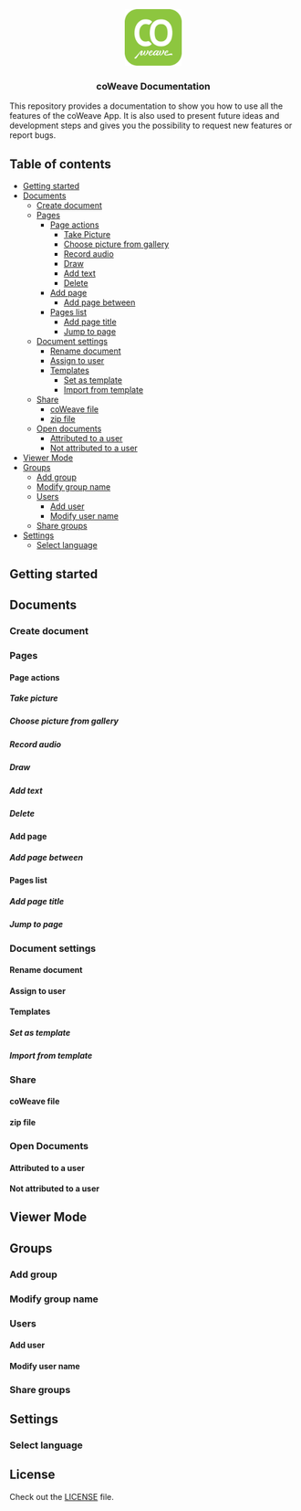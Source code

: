 <p align="center">
  <a href="https://coweave.lu">
    <img src="icon.png" alt="" width="100">
  </a>
  <h3 align="center">coWeave Documentation</h3>
</p>

This repository provides a documentation to show you how to use all the features of the coWeave App. It is also used to present future ideas and development steps and gives you the possibility to request new features or report bugs.

## Table of contents

- [Getting started](#getting-started)
- [Documents](#documents)
  - [Create document](#create-document)
  - [Pages](#pages)
    - [Page actions](#page-actions)
      - [Take Picture](#take-picture)
      - [Choose picture from gallery](#choose-picture-from-gallery)
      - [Record audio](#record-audio)
      - [Draw](#draw)
      - [Add text](#add-text)
      - [Delete](#delete)
    - [Add page](#add-page)
      - [Add page between](#add-page-between)
    - [Pages list](#pages-list)
      - [Add page title](#add-page-title)
      - [Jump to page](#jump-to-page)
  - [Document settings](#document-settings)
    - [Rename document](#rename-document)
    - [Assign to user](#assign-to-user)
    - [Templates](#templates)
      - [Set as template](#set-as-template)
      - [Import from template](#import-from-template)
  - [Share](#share)
    - [coWeave file](#coWeave-file)
    - [zip file](#zip-file)
  - [Open documents](#open-documents)
    - [Attributed to a user](#attributed-to-a-user)
    - [Not attributed to a user](#not-attributed-to-a-user)
- [Viewer Mode](#viewer-mode)
- [Groups](#groups)
  - [Add group](#add-group)
  - [Modify group name](#add-group-name)
  - [Users](#users)
    - [Add user](#add-user)
    - [Modify user name](#modify-user-name)
  - [Share groups](#share-groups)
- [Settings](#settings)
  - [Select language](#select-language)

## Getting started

## Documents
### Create document
### Pages
#### Page actions
##### Take picture
##### Choose picture from gallery
##### Record audio
##### Draw
##### Add text
##### Delete
#### Add page
##### Add page between
#### Pages list
##### Add page title
##### Jump to page
### Document settings
#### Rename document
#### Assign to user
#### Templates
##### Set as template
##### Import from template
### Share
#### coWeave file
#### zip file
### Open Documents
#### Attributed to a user
#### Not attributed to a user
## Viewer Mode
## Groups
### Add group
### Modify group name
### Users
#### Add user
#### Modify user name
### Share groups
## Settings
### Select language

## License

Check out the [LICENSE](LICENSE) file.
